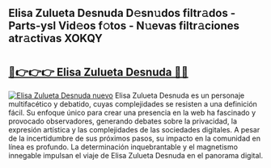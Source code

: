 ## Elisa Zulueta Desnuda D𝚎sn𝚞dos filtr𝚊dos - Parts-ysl Vid𝚎os f𝚘tos - N𝚞evas filtr𝚊ciones atr𝚊ctivas XOKQY

# <h2><a href="http://mb420i.tromn.icu/?c=Elisa+Zulueta+Desnuda">🔗👉👉👉 Elisa Zulueta Desnuda 🔗🔗</a></h2>

[![Elisa Zulueta Desnuda nuevo](https://i.imgur.com/pEAQMta.gif)](http://mb420i.tromn.icu/?c=Elisa+Zulueta+Desnuda)
Elisa Zulueta Desnuda es un personaje multifacético y debatido, cuyas complejidades se resisten a una definición fácil.  Su enfoque único para crear una presencia en la web ha fascinado y provocado observadores, generando debates sobre la privacidad, la expresión artística y las complejidades de las sociedades digitales. A pesar de la incertidumbre de sus próximos pasos, su impacto en la comunidad en línea es profundo. La determinación inquebrantable y el magnetismo innegable impulsan el viaje de Elisa Zulueta Desnuda en el panorama digital.
